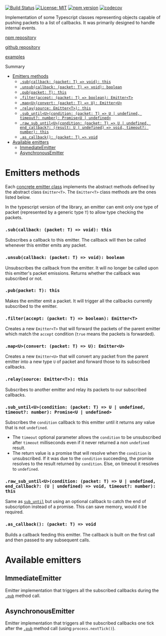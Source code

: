[![Build Status](https://travis-ci.com/Stratus51/typescript_emitter.svg?branch=master)](https://travis-ci.com/Stratus51/typescript_emitter)
[![License: MIT](https://img.shields.io/badge/License-MIT-yellow.svg)](https://opensource.org/licenses/MIT)
[![npm version](https://badge.fury.io/js/%40stratus51%2Femitter.svg)](https://badge.fury.io/js/%40stratus51%2Femitter)
[![codecov](https://codecov.io/gh/Stratus51/typescript_emitter/branch/master/graph/badge.svg)](https://codecov.io/gh/Stratus51/typescript_emitter)

Implementation of some Typescript classes representing objects capable of pushing packets to a list of callbacks.
It was primarily designed to handle internal events.

[npm repository](https://www.npmjs.com/package/@stratus51/emitter)

[github repository](https://github.com/Stratus51/typescript_emitter)

[examples](https://github.com/Stratus51/typescript_emitter/tree/master/examples)

Summary
- [Emitters methods](#EmitterMethods)
    - [`.sub(callback: (packet: T) => void): this`](#sub)
    - [`.unsub(callback: (packet: T) => void): boolean`](#unsub)
    - [`.pub(packet: T): this`](#pub)
    - [`.filter(accept: (packet: T) => boolean): Emitter<T>`](#filter)
    - [`.map<U>(convert: (packet: T) => U): Emitter<U>`](#map)
    - [`.relay(source: Emitter<T>): this`](#relay)
    - [`.sub_until<U>(condition: (packet: T) => U | undefined, timeout?: number): Promise<U | undefined>`](#sub_until)
    - [`.raw_sub_until<U>(condition: (packet: T) => U | undefined, end_callback?: (result: U | undefined) => void, timeout?: number): this`](#raw_sub_until)
    - [`.as_callback(): (packet: T) => void`](#as_callback)
- [Available emitters](#Emitters)
    - [ImmediateEmitter](#ImmediateEmitter)
    - [AsynchronousEmitter](#AsynchronousEmitter)

<a name=EmitterMethods>Emitters methods</a>
===============================================================================
Each [concrete emitter class](#Emitters) implements the abstract methods
defined by the abstract class `Emitter<T>`. The `Emitter<T>` class methods are
the ones listed below.

In the typescript version of the library, an emitter can emit only one type of
packet (represented by a generic type `T`) to allow type checking the packets.

### <a name=sub>`.sub(callback: (packet: T) => void): this`</a>
Subscribes a callback to this emitter. The callback will then be called
whenever this emitter emits any packet.

### <a name=unsub>`.unsub(callback: (packet: T) => void): boolean`</a>
Unsubscribes the callback from the emitter. It will no longer be called upon
this emitter's packet emissions.
Returns whether the callback was subscribed or not.

### <a name=pub>`.pub(packet: T): this`</a>
Makes the emitter emit a packet. It will trigger all the callbacks currently
subscribed to the emitter.

### <a name=filter>`.filter(accept: (packet: T) => boolean): Emitter<T>`</a>
Creates a new `Emitter<T>` that will forward the packets of the parent emitter
which match the `accept` condition (`true` means the packets is forwarded).

### <a name=map>`.map<U>(convert: (packet: T) => U): Emitter<U>`</a>
Creates a new `Emitter<U>` that will convert any packet from the parent emitter
into a new type `U` of packet and forward those to its subscribed callbacks.

### <a name=relay>`.relay(source: Emitter<T>): this`</a>
Subscribes to another emitter and relay its packets to our subscribed callbacks.

### <a name=sub_until>`.sub_until<U>(condition: (packet: T) => U | undefined, timeout?: number): Promise<U | undefined>`
Subscribes the `condition` callback to this emitter until it returns any
value that is not `undefined`.
- The `timeout` optional parameter allows the `condition` to be unsubscribed
after `timeout` milliseconds even if it never returned a non `undefined` result.
- The return value is a promise that will resolve when the `condition` is
unsubscribed. If it was due to the `condition` succeeding, the promise
resolves to the result returned by `condition`. Else, on timeout it resolves
to `undefined`.

### <a name=raw_sub_until>`.raw_sub_until<U>(condition: (packet: T) => U | undefined, end_callback?: (U | undefined) => void, timeout?: number): this`
Same as [`sub_until`](#sub_until) but using an optional callback to catch the end of subscription
instead of a promise. This can save memory, would it be required.

### <a name=as_callback>`.as_callback(): (packet: T) => void`</a>
Builds a callback feeding this emitter. The callback is built on the first call and then passed to any
subsequent calls.

<a name=Emitters>Available emitters</a>
===============================================================================
<a name=ImmediateEmitter>ImmediateEmitter</a>
-------------------------------------------------------------------------------
Emitter implementation that triggers all the subscribed callbacks during the
[`.pub`](#pub) method call.

<a name=AsynchronousEmitter>AsynchronousEmitter</a>
-------------------------------------------------------------------------------
Emitter implementation that triggers all the subscribed callbacks one tick after
the [`.pub`](#pub) method call (using `process.nextTick()`).
